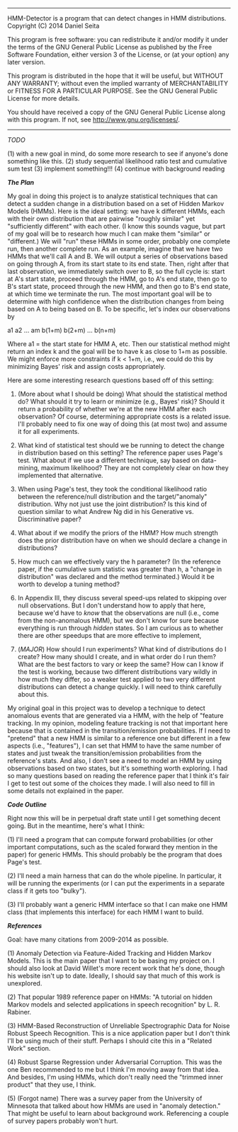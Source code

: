 ---------------------------------------------------------------------------------------------------

HMM-Detector is a program that can detect changes in HMM distributions.
Copyright (C) 2014 Daniel Seita

This program is free software: you can redistribute it and/or modify it under the terms of the GNU
General Public License as published by the Free Software Foundation, either version 3 of the
License, or (at your option) any later version.

This program is distributed in the hope that it will be useful, but WITHOUT ANY WARRANTY; without
even the implied warranty of MERCHANTABILITY or FITNESS FOR A PARTICULAR PURPOSE.  See the GNU
General Public License for more details.

You should have received a copy of the GNU General Public License along with this program.  If not,
see <http://www.gnu.org/licenses/>.

---------------------------------------------------------------------------------------------------

*TODO*

(1) with a new goal in mind, do some more research to see if anyone's done something like this.
(2) study sequential likelihood ratio test and cumulative sum test
(3) implement something!!!
(4) continue with background reading

***The Plan***

My goal in doing this project is to analyze statistical techniques that can detect a sudden change
in a distribution based on a set of Hidden Markov Models (HMMs).  Here is the ideal setting: we have
k different HMMs, each with their own distribution that are pairwise "roughly similar" yet
"sufficiently different" with each other. (I know this sounds vague, but part of my goal will be to
research how much I can make them "similar" or "different.) We will "run" these HMMs in some order,
probably one complete run, then another complete run. As an example, imagine that we have two HMMs
that we'll call A and B. We will output a series of observations based on going through A, from its
start state to its end state. Then, right after that last observation, we immediately switch over to
B, so the full cycle is: start at A's start state, proceed through the HMM, go to A's end state,
then go to B's start state, proceed through the new HMM, and then go to B's end state, at which time
we terminate the run. The most important goal will be to determine with high confidence when the
distribution changes from being based on A to being based on B. To be specific, let's index our
observations by

a1 a2 ... am b(1+m) b(2+m) ... b(n+m)

Where a1 = the start state for HMM A, etc. Then our statistical method might return an index k and
the goal will be to have k as close to 1+m as possible. We might enforce more constraints if k <
1+m, i.e., we could do this by minimizing Bayes' risk and assign costs appropriately.

Here are some interesting research questions based off of this setting:

1. (More about what I should be doing) What should the statistical method do? What should it try to
learn or minimize (e.g., Bayes' risk)? Should it return a probability of whether we're at the new
HMM after each observation? Of course, determining appropriate costs is a related issue. I'll
probably need to fix one way of doing this (at most two) and assume it for all experiments.

2. What kind of statistical test should we be running to detect the change in distribution based on
this setting? The reference paper uses Page's test. What about if we use a different technique, say
based on data-mining, maximum likelihood? They are not completely clear on how they implemented that
alternative.

3. When using Page's test, they took the conditional likelihood ratio between the reference/null
distribution and the target/"anomaly" distribution. Why not just use the joint distribution? Is this
kind of question similar to what Andrew Ng did in his Generative vs. Discriminative paper?

4. What about if we modify the priors of the HMM? How much strength does the prior distribution have
on when we should declare a change in distributions?

5. How much can we effectively vary the h parameter? (In the reference paper, if the cumulative sum
statistic was greater than h, a "change in distribution" was declared and the method terminated.)
Would it be worth to develop a tuning method?

6. In Appendix III, they discuss several speed-ups related to skipping over null observations. But I
don't understand how to apply that here, because we'd have to *know* that the observations are null
(i.e., come from the non-anomalous HMM), but we don't know for sure because everything is run
through *hidden* states. So I am curious as to whether there are other speedups that are more
effective to implement,

7. (*MAJOR*) How should I run experiments? What kind of distributions do I create? How many should I
create, and in what order do I run them? What are the best factors to vary or keep the same? How can
I know if the test is working, because two different distributions vary wildly in how much they
differ, so a weaker test applied to two very different distributions can detect a change quickly. I
will need to think carefully about this.

My original goal in this project was to develop a technique to detect anomalous events that are
generated via a HMM, with the help of "feature tracking.  In my opinion, modeling feature tracking
is not that important here because that is contained in the transition/emission probabilities.  If I
need to "pretend" that a new HMM is similar to a reference one but different in a few aspects (i.e.,
"features"), I can set that HMM to have the same number of states and just tweak the
transition/emission probabilities from the reference's stats. And also, I don't see a need to model
an HMM by using observations based on two states, but it's something worth exploring. I had so many
questions based on reading the reference paper that I think it's fair I get to test out some of the
choices they made. I will also need to fill in some details not explained in the paper.


***Code Outline***

Right now this will be in perpetual draft state until I get something decent going. But in the
meantime, here's what I think:

(1) I'll need a program that can compute forward probabilities (or other important computations,
such as the scaled forward they mention in the paper) for generic HMMs. This should probably be the
program that does Page's test.

(2) I'll need a main harness that can do the whole pipeline. In particular, it will be running the
experiments (or I can put the experiments in a separate class if it gets too "bulky").

(3) I'll probably want a generic HMM interface so that I can make one HMM class (that implements
this interface) for each HMM I want to build.


***References***

Goal: have many citations from 2009-2014 as possible.

(1) Anomaly Detection via Feature-Aided Tracking and Hidden Markov Models. This is the main paper
that I want to be basing my project on. I should also look at David Willet's more recent work that
he's done, though his website isn't up to date. Ideally, I should say that much of this work is
unexplored.

(2) That popular 1989 reference paper on HMMs: "A tutorial on hidden Markov models and selected
applications in speech recognition" by L. R. Rabiner.

(3) HMM-Based Reconstruction of Unreliable Spectrographic Data for Noise Robust Speech Recognition.
This is a nice application paper but I don't think I'll be using much of their stuff. Perhaps I
should cite this in a "Related Work" section.

(4) Robust Sparse Regression under Adversarial Corruption. This was the one Ben recommended to me
but I think I'm moving away from that idea. And besides, I'm using HMMs, which don't really need the
"trimmed inner product" that they use, I think.

(5) (Forgot name) There was a survey paper from the University of Minnesota that talked about how
HMMs are used in "anomaly detection." That might be useful to learn about background work.
Referencing a couple of survey papers probably won't hurt.
